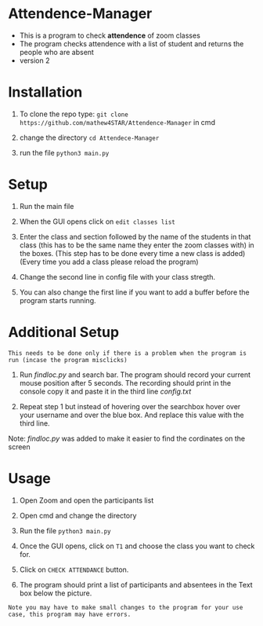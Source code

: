# Attendence-Manager
- This is a program to check **attendence** of zoom classes
- The program checks attendence with a list of student and returns the people who are absent
- version 2

# Installation
1. To clone the repo type:
`git clone https://github.com/mathew4STAR/Attendence-Manager`
in cmd

2. change the directory
`cd Attendece-Manager`

3. run the file 
`python3 main.py`

# Setup

1. Run the main file

2. When the GUI opens click on `edit classes list`

3. Enter the class and section followed by the name of the students in that class (this has to be the same name they enter the zoom classes with) in the boxes. (This step has to be done every time a new class is added) (Every time you add a class please reload the program)

4. Change the second line in config file with your class stregth.

5. You can also change the first line if you want to add a buffer before the program starts running.

# Additional Setup

`This needs to be done only if there is a problem when the program is run (incase the program misclicks) `

1. Run *findloc.py* and search bar. The program should record your current mouse position after 5 seconds. The recording should print in the console copy it and paste it in the third line *config.txt*

2. Repeat step 1 but instead of hovering over the searchbox hover over your username and over the blue box.
And replace this value with the third line.

Note: *findloc.py* was added to make it easier to find the cordinates on the screen

 
# Usage
1. Open Zoom and open the participants list

2. Open cmd and change the directory

3. Run the file
`python3 main.py`

4. Once the GUI opens, click on `T1` and choose the class you want to check for.

5. Click on  `CHECK ATTENDANCE` button.

6. The program should print a list of participants and absentees in the Text box below the picture. 

`Note you may have to make small changes to the program for your use case, this program may have errors.`
